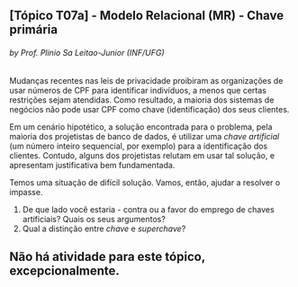 ## [Tópico T07a] - Modelo Relacional (MR) - Chave primária
###### *by Prof. Plinio Sa Leitao-Junior (INF/UFG)*

Mudanças recentes nas leis de privacidade proibiram as organizações de usar números de CPF para identificar indivíduos, a menos que certas restrições sejam atendidas. Como resultado, a maioria dos sistemas de negócios não pode usar CPF como chave (identificação) dos seus clientes. 

Em um cenário hipotético, a solução encontrada para o problema, pela maioria dos projetistas de banco de dados, é utilizar uma _chave artificial_ (um número inteiro sequencial, por exemplo) para a identificação dos clientes. Contudo, alguns dos projetistas relutam em usar tal solução, e apresentam justificativa bem fundamentada.

Temos uma situação de difícil solução. Vamos, então, ajudar a resolver o impasse.

1) De que lado você estaria - contra ou a favor do emprego de chaves artificiais? Quais os seus argumentos?
2) Qual a distinção entre _chave_ e _superchave_?

## Não há atividade para este tópico, excepcionalmente.
